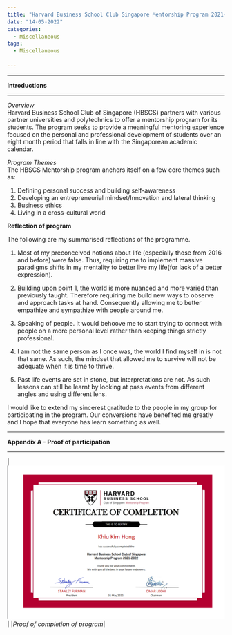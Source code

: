 ```yaml
---
title: "Harvard Business School Club Singapore Mentorship Program 2021-2022"
date: "14-05-2022"
categories:
  - Miscellaneous
tags:
  - Miscellaneous

---
```


***

<strong>Introductions</strong>

***

<em>Overview</em><br>
Harvard Business School Club of Singapore (HBSCS) partners with various partner universities and polytechnics to offer a mentorship program for its students. The program seeks to provide a meaningful mentoring experience focused on the personal and professional development of students over an eight month period that falls in line with the Singaporean academic calendar. 

<em>Program Themes</em><br>
The HBSCS Mentorship program anchors itself on a few core themes such as:

1. Defining personal success and building self-awareness
2. Developing an entrepreneurial mindset/Innovation and lateral thinking
3. Business ethics
4. Living in a cross-cultural world

<strong>Reflection of program</strong>

The following are my summarised reflections of the programme.

1.	Most of my preconceived notions about life (especially those from 2016 and before) were false. Thus, requiring me to implement massive paradigms shifts in my mentality to better live my life(for lack of a better expression).

2.	Building upon point 1, the world is more nuanced and more varied than previously taught. Therefore requiring me build new ways to observe and approach tasks at hand. Consequently allowing me to better empathize and sympathize with people around me. 

3.	Speaking of people. It would behoove me to start trying to connect with people on a more personal level rather than keeping things strictly professional.

4.	I am not the same person as I once was, the world I find myself in is not that same. As such, the mindset that allowed me to survive will not be adequate when it is time to thrive.

5.	Past life events are set in stone, but interpretations are not. As such lessons can still be learnt by looking at pass events from different angles and using different lens. 

I would like to extend my sincerest gratitude to the people in my group for participating in the program. Our conversions have benefited me greatly and I hope that everyone has learn something as well. 

***

<strong>Appendix A - Proof of participation </strong>

***

|![proof](/assets/images/Misc/HBSCS.png)|
|<em>Proof of completion of program</em>|